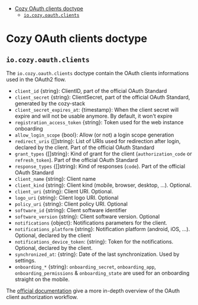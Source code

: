 - [Cozy OAuth clients doctype](#cozy-oauth-clients-doctype)
  - [`io.cozy.oauth.clients`](#iocozyoauthclients)

# Cozy OAuth clients doctype

## `io.cozy.oauth.clients`

The `io.cozy.oauth.clients` doctype contain the OAuth clients informations used in
the OAuth2 flow.

- `client_id` {string}: ClientID, part of the official OAuth Standard
- `client_secret` {string}: ClientSecret, part of the official OAuth Standard,
  generated by the cozy-stack
- `client_secret_expires_at`: {timestamp}: When the client secret will expire
  and will not be usable anymore. By default, it won't expire
- `registration_access_token` {string}: Token used for the web instance
  onboarding
- `allow_login_scope` {bool}: Allow (or not) a login scope generation
- `redirect_uris` {\[]string}: List of URIs used for redirection after login,
  declared by the client. Part of the official OAuth Standard
- `grant_types` {\[]string}: Kind of grant for the client (`authorization_code` or
  `refresh_token`). Part of the official OAuth Standard
- `response_types` {\[]string}: Kind of responses (`code`). Part of the official
  OAuth Standard
- `client_name` {string}: Client name
- `client_kind` {string}: Client kind (mobile, browser, desktop, ...). Optional.
- `client_uri` {string}: Client URI. Optional.
- `logo_uri` {string}: Client logo URI. Optional
- `policy_uri` {string}: Client policy URI. Optional
- `software_id` {string}: Client software identifier
- `software_version` {string}: Client software version. Optional
- `notifications` {object}: Notifications parameters for the client.
- `notifications_platform` {string}: Notification platform (android, iOS, ...).
  Optional, declared by the client
- `notifications_device_token`: {string}: Token for the notifications. Optional,
  declared by the client.
- `synchronized_at`: {string}: Date of the last synchronization. Used by
  settings.
- `onboarding_*` {string}: `onboarding_secret`, `onboarding_app`, `onboarding_permissions` & `onboarding_state` are used for an onboarding straight on the mobile.

The [official documentation](https://docs.cozy.io/en/cozy-stack/auth/#what-about-oauth2) give a more in-depth overview of the OAuth client authorization workflow.
